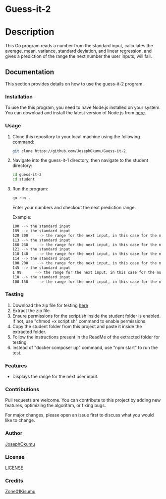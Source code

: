 # Guess-it-2

# Description
This Go program reads a number from the standard input, calculates the average, mean, variance, standard deviation, and linear regression, and gives a prediction of the range the next number the user inputs, will fall. 
## Documentation
This section provides details on how to use the guess-it-2 program.

### Installation
To use the this program, you need to have Node.js installed on your system. You can download and install the latest version of Node.js from [here](https://nodejs.org/).

### Usage
1. Clone this repository to your local machine using the following command:
    ```bash
    git clone https://github.com/JosephOkumu/Guess-it-2
    ```
2. Navigate into the guess-it-1 directory, then navigate to the student directory:
    ```bash
    cd guess-it-2
    cd student
    ```
3. Run the program:
    ```bash
    go run .
    ```
    Enter your numbers and checkout the next prediction range.

    Example:
    ```bash
    100 --> the standard input
    189 --> the standard input
    120 200    --> the range for the next input, in this case for the number 113
    113 --> the standard input
    160 230    --> the range for the next input, in this case for the number 121
    121 --> the standard input
    110 140    --> the range for the next input, in this case for the number 114
    114 --> the standard input
    100 200    --> the range for the next input, in this case for the number 145
    145 --> the standard input
    1 99      --> the range for the next input, in this case for the number 110
    110 --> the standard input
    100 150    --> the range for the next input, in this case for the number
    ```

### Testing
1.  Download the zip file for testing [here](https://assets.01-edu.org/guess-it/guess-it-dockerized.zip)
2.  Extract the zip file.
3.  Ensure permissions for the script.sh inside the student folder is enabled. If not, use "chmod +x script.sh" command to enable permissions.
4.  Copy the student folder from this project and paste it inside the extracted folder.
5.  Follow the instructions present in the ReadMe of the extracted folder for testing.
6. Instead of "docker composer up" command, use "npm start" to run the test.

### Features
- Displays the range for the next user input.

### Contributions
Pull requests are welcome. You can contribute to this project by adding new features, optimizing the algorithm, or fixing bugs.

For major changes, please open an issue first to discuss what you would like to change.

### Author
[JosephOkumu](https://github.com/JosephOkumu)

### License
[LICENSE](./LICENSE)


### Credits
[Zone01Kisumu](https://www.zone01kisumu.ke/)

